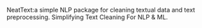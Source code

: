 NeatText:a simple NLP package for cleaning textual data and text preprocessing. Simplifying Text Cleaning For NLP & ML.
